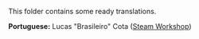 This folder contains some ready translations.

**Portuguese:** Lucas "Brasileiro" Cota ([Steam Workshop](https://steamcommunity.com/sharedfiles/filedetails/?id=860055942))

